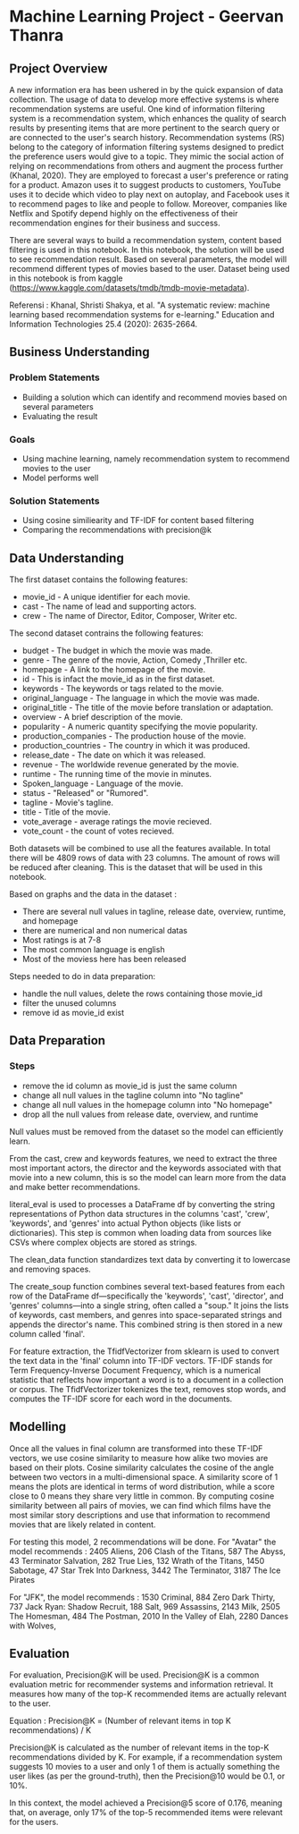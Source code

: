 # Machine Learning Project - Geervan Thanra

## Project Overview
A new information era has been ushered in by the quick expansion of data collection. The usage of data to develop more effective systems is where recommendation systems are useful.  One kind of information filtering system is a recommendation system, which enhances the quality of search results by presenting items that are more pertinent to the search query or are connected to the user's search history. Recommendation systems (RS) belong to the category of information filtering systems designed to predict the preference users would give to a topic. They mimic the social action of relying on recommendations from others and augment the process further (Khanal, 2020). They are employed to forecast a user's preference or rating for a product. Amazon uses it to suggest products to customers, YouTube uses it to decide which video to play next on autoplay, and Facebook uses it to recommend pages to like and people to follow. Moreover, companies like Netflix and Spotify depend highly on the effectiveness of their recommendation engines for their business and success.

There are several ways to build a recommendation system, content based filtering is used in this notebook. In this notebook, the solution will be used to see recommendation result. Based on several parameters, the model will recommend different types of movies based to the user. Dataset being used in this notebook is from kaggle (https://www.kaggle.com/datasets/tmdb/tmdb-movie-metadata).

Referensi :
Khanal, Shristi Shakya, et al. "A systematic review: machine learning based recommendation systems for e-learning." Education and Information Technologies 25.4 (2020): 2635-2664.


## Business Understanding

### Problem Statements
- Building a solution which can identify and recommend movies based on several parameters
- Evaluating the result

### Goals
- Using machine learning, namely recommendation system to recommend movies to the user
- Model performs well

### Solution Statements
- Using cosine similiearity and TF-IDF for content based filtering
- Comparing the recommendations with precision@k


## Data Understanding

The first dataset contains the following features:

- movie_id - A unique identifier for each movie.
- cast - The name of lead and supporting actors.
- crew - The name of Director, Editor, Composer, Writer etc.


The second dataset contrains the following features:
- budget - The budget in which the movie was made.
- genre - The genre of the movie, Action, Comedy ,Thriller etc.
- homepage - A link to the homepage of the movie.
- id - This is infact the movie_id as in the first dataset.
- keywords - The keywords or tags related to the movie.
- original_language - The language in which the movie was made.
- original_title - The title of the movie before translation or adaptation.
- overview - A brief description of the movie.
- popularity - A numeric quantity specifying the movie popularity.
- production_companies - The production house of the movie.
- production_countries - The country in which it was produced.
- release_date - The date on which it was released.
- revenue - The worldwide revenue generated by the movie.
- runtime - The running time of the movie in minutes.
- Spoken_language - Language of the movie.
- status - "Released" or "Rumored".
- tagline - Movie's tagline.
- title - Title of the movie.
- vote_average - average ratings the movie recieved.
- vote_count - the count of votes recieved.

Both datasets will be combined to use all the features available. In total there will be 4809 rows of data with 23 columns. The amount of rows will be reduced after cleaning. This is the dataset that will be used in this notebook.


Based on graphs and the data in the dataset :
- There are several null values in tagline, release date, overview, runtime, and homepage
- there are numerical and non numerical datas
- Most ratings is at 7-8
- The most common language is english
- Most of the moviess here has been released

Steps needed to do in data preparation:
-  handle the null values, delete the rows containing those movie_id
-  filter the unused columns
-  remove id as movie_id exist

## Data Preparation

### Steps
- remove the id column as movie_id is just the same column
- change all null values in the tagline column into "No tagline"
- change all null values in the homepage column into "No homepage"
- drop all the null values from release date, overview, and runtime

Null values must be removed from the dataset so the model can efficiently learn.

From the cast, crew and keywords features, we need to extract the three most important actors, the director and the keywords associated with that movie into a new column, this is so the model can learn more from the data and make better recommendations.

literal_eval is used to processes a DataFrame df by converting the string representations of Python data structures in the columns 'cast', 'crew', 'keywords', and 'genres' into actual Python objects (like lists or dictionaries). This step is common when loading data from sources like CSVs where complex objects are stored as strings.

The clean_data function standardizes text data by converting it to lowercase and removing spaces.

The create_soup function combines several text-based features from each row of the DataFrame df—specifically the 'keywords', 'cast', 'director', and 'genres' columns—into a single string, often called a "soup." It joins the lists of keywords, cast members, and genres into space-separated strings and appends the director's name. This combined string is then stored in a new column called 'final'. 

For feature extraction, the TfidfVectorizer from sklearn is used to convert the text data in the 'final' column into TF-IDF vectors. TF-IDF stands for Term Frequency-Inverse Document Frequency, which is a numerical statistic that reflects how important a word is to a document in a collection or corpus. The TfidfVectorizer tokenizes the text, removes stop words, and computes the TF-IDF score for each word in the documents.


## Modelling

Once all the values in final column are transformed into these TF-IDF vectors, we use cosine similarity to measure how alike two movies are based on their plots. Cosine similarity calculates the cosine of the angle between two vectors in a multi-dimensional space. A similarity score of 1 means the plots are identical in terms of word distribution, while a score close to 0 means they share very little in common. By computing cosine similarity between all pairs of movies, we can find which films have the most similar story descriptions and use that information to recommend movies that are likely related in content.

For testing this model, 2 recommendations will be done. For "Avatar" the model recommends : 
2405                     Aliens,
206         Clash of the Titans,
587                   The Abyss,
43         Terminator Salvation,
282                   True Lies,
132         Wrath of the Titans,
1450                   Sabotage,
47      Star Trek Into Darkness,
3442             The Terminator,
3187            The Ice Pirates

For "JFK", the model recommends :
1530                     Criminal,
884              Zero Dark Thirty,
737     Jack Ryan: Shadow Recruit,
188                          Salt,
969                     Assassins,
2143                         Milk,
2505                 The Homesman,
484                   The Postman,
2010        In the Valley of Elah,
2280           Dances with Wolves,

## Evaluation
For evaluation, Precision@K will be used. Precision@K is a common evaluation metric for recommender systems and information retrieval. It measures how many of the top-K recommended items are actually relevant to the user.

Equation : 
Precision@K = (Number of relevant items in top K recommendations) / K

Precision@K is calculated as the number of relevant items in the top-K recommendations divided by K. For example, if a recommendation system suggests 10 movies to a user and only 1 of them is actually something the user likes (as per the ground-truth), then the Precision@10 would be 0.1, or 10%.

In this context, the model achieved a Precision@5 score of 0.176, meaning that, on average, only 17% of the top-5 recommended items were relevant for the users. 